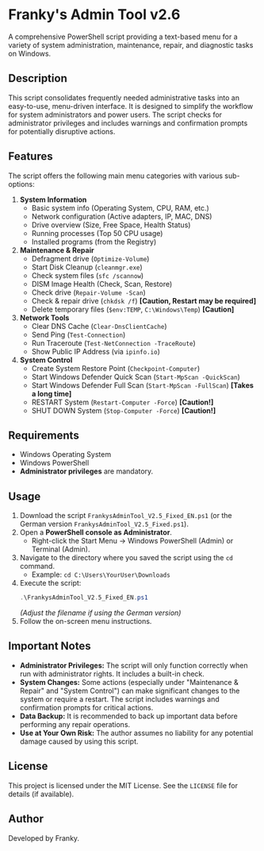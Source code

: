 # Franky's Admin Tool v2.6

A comprehensive PowerShell script providing a text-based menu for a variety of system administration, maintenance, repair, and diagnostic tasks on Windows.

## Description

This script consolidates frequently needed administrative tasks into an easy-to-use, menu-driven interface. It is designed to simplify the workflow for system administrators and power users. The script checks for administrator privileges and includes warnings and confirmation prompts for potentially disruptive actions.

## Features

The script offers the following main menu categories with various sub-options:

1.  **System Information**
    * Basic system info (Operating System, CPU, RAM, etc.)
    * Network configuration (Active adapters, IP, MAC, DNS)
    * Drive overview (Size, Free Space, Health Status)
    * Running processes (Top 50 CPU usage)
    * Installed programs (from the Registry)
2.  **Maintenance & Repair**
    * Defragment drive (`Optimize-Volume`)
    * Start Disk Cleanup (`cleanmgr.exe`)
    * Check system files (`sfc /scannow`)
    * DISM Image Health (Check, Scan, Restore)
    * Check drive (`Repair-Volume -Scan`)
    * Check & repair drive (`chkdsk /f`) **[Caution, Restart may be required]**
    * Delete temporary files (`$env:TEMP`, `C:\Windows\Temp`) **[Caution]**
3.  **Network Tools**
    * Clear DNS Cache (`Clear-DnsClientCache`)
    * Send Ping (`Test-Connection`)
    * Run Traceroute (`Test-NetConnection -TraceRoute`)
    * Show Public IP Address (via `ipinfo.io`)
4.  **System Control**
    * Create System Restore Point (`Checkpoint-Computer`)
    * Start Windows Defender Quick Scan (`Start-MpScan -QuickScan`)
    * Start Windows Defender Full Scan (`Start-MpScan -FullScan`) **[Takes a long time]**
    * RESTART System (`Restart-Computer -Force`) **[Caution!]**
    * SHUT DOWN System (`Stop-Computer -Force`) **[Caution!]**

## Requirements

* Windows Operating System
* Windows PowerShell
* **Administrator privileges** are mandatory.

## Usage

1.  Download the script `FrankysAdminTool_V2.5_Fixed_EN.ps1` (or the German version `FrankysAdminTool_V2.5_Fixed.ps1`).
2.  Open a **PowerShell console as Administrator**.
    * Right-click the Start Menu -> Windows PowerShell (Admin) or Terminal (Admin).
3.  Navigate to the directory where you saved the script using the `cd` command.
    * Example: `cd C:\Users\YourUser\Downloads`
4.  Execute the script:
    ```powershell
    .\FrankysAdminTool_V2.5_Fixed_EN.ps1
    ```
    *(Adjust the filename if using the German version)*
5.  Follow the on-screen menu instructions.

## Important Notes

* **Administrator Privileges:** The script will only function correctly when run with administrator rights. It includes a built-in check.
* **System Changes:** Some actions (especially under "Maintenance & Repair" and "System Control") can make significant changes to the system or require a restart. The script includes warnings and confirmation prompts for critical actions.
* **Data Backup:** It is recommended to back up important data before performing any repair operations.
* **Use at Your Own Risk:** The author assumes no liability for any potential damage caused by using this script.

## License

This project is licensed under the MIT License. See the `LICENSE` file for details (if available).

## Author

Developed by Franky.
